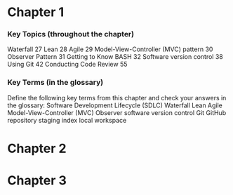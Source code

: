 # Chapter 1 


### Key Topics (throughout the chapter)
Waterfall 27
Lean 28
Agile 29
Model-View-Controller (MVC) pattern 30
Observer Pattern 31
Getting to Know BASH 32
Software version control 38
Using Git 42
Conducting Code Review 55

### Key Terms (in the glossary)
Define the following key terms from this chapter and
check your answers in the glossary:
Software Development Lifecycle (SDLC)
Waterfall
Lean
Agile
Model-View-Controller (MVC)
Observer
software version control
Git
GitHub
repository
staging
index
local workspace

# Chapter 2


# Chapter 3




